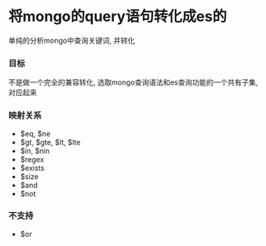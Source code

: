 将mongo的query语句转化成es的
=============

单纯的分析mongo中查询关键词, 并转化

### 目标
不是做一个完全的兼容转化, 选取mongo查询语法和es查询功能的一个共有子集, 对应起来

### 映射关系

- $eq, $ne
- $gt, $gte, $lt, $lte
- $in, $nin
- $regex
- $exists
- $size
- $and
- $not

### 不支持
- $or
